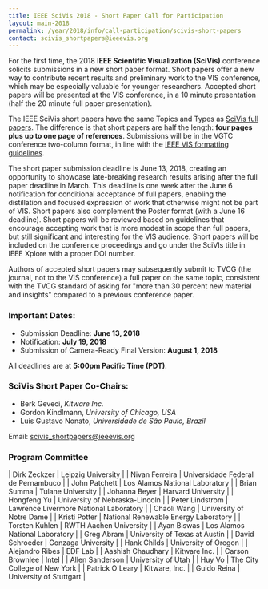 ```yaml
---
title: IEEE SciVis 2018 - Short Paper Call for Participation
layout: main-2018
permalink: /year/2018/info/call-participation/scivis-short-papers
contact: scivis_shortpapers@ieeevis.org
---
```


For the first time, the 2018 **IEEE Scientific Visualization (SciVis)** conference solicits submissions in a new short paper format.  Short papers offer a new way to contribute recent results and preliminary work to the VIS conference, which may be especially valuable for younger researchers. Accepted short papers will be presented at the VIS conference, in a 10 minute presentation (half the 20 minute full paper presentation).

The IEEE SciVis short papers have the same Topics and Types as [SciVis full papers](http://ieeevis.org/year/2018/info/call-participation/scivis-paper-types).  The difference is that short papers are half the length: **four pages plus up to one page of references**. Submissions will be in the VGTC conference two-column format, in line with the [IEEE VIS formatting guidelines](http://junctionpublishing.org/vgtc/Tasks/camera.html).

The short paper submission deadline is June 13, 2018, creating an opportunity to showcase late-breaking research results arising after the full paper deadline in March.  This deadline is one week after the June 6 notification for conditional acceptance of full papers, enabling the distillation and focused expression of work that otherwise might not be part of VIS.  Short papers also complement the Poster format (with a June 16 deadline).  Short papers will be reviewed based on guidelines that encourage accepting work that is more modest in scope than full papers, but still significant and interesting for the VIS audience. Short papers will be included on the conference proceedings and go under the SciVIs title in IEEE Xplore with a proper DOI number. 

Authors of accepted short papers may subsequently submit to TVCG (the journal, not to the VIS conference) a full paper on the same topic, consistent with the TVCG standard of asking for "more than 30 percent new material and insights" compared to a previous conference paper.

### Important Dates:

* Submission Deadline: **June 13, 2018**
* Notification: **July 19, 2018**
* Submission of Camera-Ready Final Version: **August 1, 2018**

All deadlines are at **5:00pm Pacific Time (PDT)**.


### SciVis Short Paper Co-Chairs:

* Berk Geveci, *Kitware Inc.*
* Gordon Kindlmann, *University of Chicago, USA*
* Luis Gustavo Nonato, *Universidade de São Paulo, Brazil*

Email: [scivis_shortpapers@ieeevis.org](mailto:scivis_shortpapers@ieeevis.org)

### Program Committee

| Dirk       Zeckzer   | Leipzig University                     |
| Nivan      Ferreira  | Universidade Federal de Pernambuco     |
| John       Patchett  | Los Alamos National Laboratory         |
| Brian      Summa     | Tulane University                      |
| Johanna    Beyer     | Harvard University                     |
| Hongfeng   Yu        | University of Nebraska-Lincoln         |
| Peter      Lindstrom | Lawrence Livermore National Laboratory |
| Chaoli     Wang      | University of Notre Dame               |
| Kristi     Potter    | National Renewable Energy Laboratory   |
| Torsten    Kuhlen    | RWTH Aachen University                 |
| Ayan       Biswas    | Los Alamos National Laboratory         |
| Greg       Abram     | University of Texas at Austin          |
| David      Schroeder | Gonzaga University                     |
| Hank       Childs    | University of Oregon                   |
| Alejandro  Ribes     | EDF Lab                                |
| Aashish    Chaudhary | Kitware Inc.                           |
| Carson     Brownlee  | Intel                                  |
| Allen      Sanderson | University of Utah                     |
| Huy        Vo        | The City College of New York           |
| Patrick    O'Leary   | Kitware, Inc.                          |
| Guido      Reina     | University of Stuttgart                |
